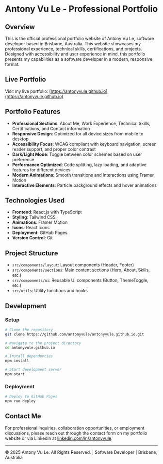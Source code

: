 # Antony Vu Le - Professional Portfolio

## Overview

This is the official professional portfolio website of Antony Vu Le, software developer based in Brisbane, Australia. This website showcases my professional experience, technical skills, certifications, and projects. Designed with accessibility and user experience in mind, this portfolio presents my capabilities as a software developer in a modern, responsive format.

## Live Portfolio

Visit my live portfolio: [https://antonyvule.github.io](https://antonyvule.github.io)

## Portfolio Features

- **Professional Sections**: About Me, Work Experience, Technical Skills, Certifications, and Contact information
- **Responsive Design**: Optimized for all device sizes from mobile to desktop
- **Accessibility Focus**: WCAG compliant with keyboard navigation, screen reader support, and proper color contrast
- **Dark/Light Mode**: Toggle between color schemes based on user preference
- **Performance Optimized**: Code splitting, lazy loading, and adaptive features for different devices
- **Modern Animations**: Smooth transitions and interactions using Framer Motion
- **Interactive Elements**: Particle background effects and hover animations

## Technologies Used

- **Frontend**: React.js with TypeScript
- **Styling**: Tailwind CSS
- **Animations**: Framer Motion
- **Icons**: React Icons
- **Deployment**: GitHub Pages
- **Version Control**: Git

## Project Structure

- `src/components/layout`: Layout components (Header, Footer)
- `src/components/sections`: Main content sections (Hero, About, Skills, etc.)
- `src/components/ui`: Reusable UI components (Button, ThemeToggle, etc.)
- `src/utils`: Utility functions and hooks

## Development

### Setup

```bash
# Clone the repository
git clone https://github.com/antonyvule/antonyvule.github.io.git

# Navigate to the project directory
cd antonyvule.github.io

# Install dependencies
npm install

# Start development server
npm start
```

### Deployment

```bash
# Deploy to GitHub Pages
npm run deploy
```

## Contact Me

For professional inquiries, collaboration opportunities, or employment discussions, please reach out through the contact form on my portfolio website or via LinkedIn at [linkedin.com/in/antonyvule](https://linkedin.com/in/antonyvule).

---

&copy; 2025 Antony Vu Le. All Rights Reserved. | Software Developer | Brisbane, Australia
